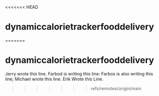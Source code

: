 <<<<<<< HEAD
# dynamiccalorietrackerfooddelivery
=======
# dynamiccalorietrackerfooddelivery
Jerry wrote this line.
Farbod is writing this line: 
Farbos  is also writing this line;
Michael wrote this line.
Erik Wrote this Line.
>>>>>>> refs/remotes/origin/main
